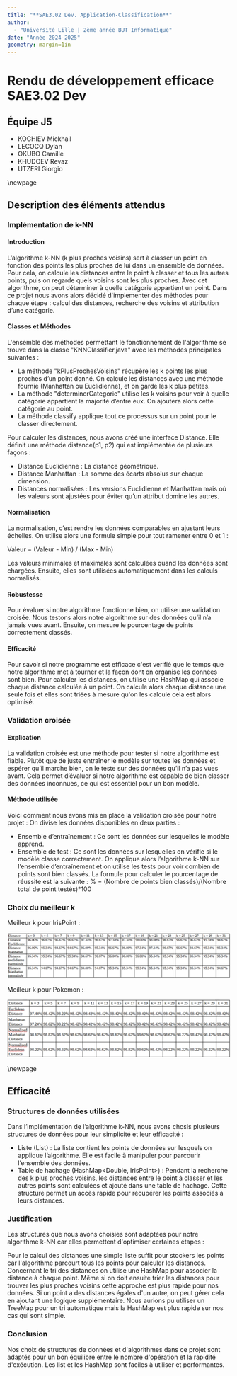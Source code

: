 ```yaml
---
title: "**SAE3.02 Dev. Application-Classification**"
author: 
  - "Université Lille | 2ème année BUT Informatique"
date: "Année 2024-2025"
geometry: margin=1in
---
```


# Rendu de développement efficace SAE3.02 Dev

## **Équipe J5**

- KOCHIEV Mickhail
- LECOCQ Dylan
- OKUBO Camille
- KHUDOEV Revaz
- UTZERI Giorgio

\newpage

## **Description des éléments attendus**

### **Implémentation de k-NN**

#### Introduction

L’algorithme k-NN (k plus proches voisins) sert à classer un point en fonction des points les plus proches de lui dans un ensemble de données. Pour cela, on calcule les distances entre le point à classer et tous les autres points, puis on regarde quels voisins sont les plus proches. Avec cet algorithme, on peut déterminer à quelle catégorie appartient un point.
Dans ce projet nous avons alors décidé d'implementer des méthodes pour chaque étape : calcul des distances, recherche des voisins et attribution d’une catégorie.

#### Classes et Méthodes

L'ensemble des méthodes permettant le fonctionnement de l'algorithme se trouve dans la classe "KNNClassifier.java" avec les méthodes principales suivantes :

- La méthode "kPlusProchesVoisins" récupère les k points les plus proches d’un point donné. On calcule les distances avec une méthode fournie (Manhattan ou Euclidienne), et on garde les k plus petites.
- La méthode "determinerCategorie" utilise les k voisins pour voir à quelle catégorie appartient la majorité d’entre eux. On ajoutera alors cette catégorie au point.
- La méthode classify applique tout ce processus sur un point pour le classer directement.

Pour calculer les distances, nous avons créé une interface Distance. Elle définit une méthode distance(p1, p2) qui est implémentée de plusieurs façons :
- Distance Euclidienne : La distance géométrique.
- Distance Manhattan : La somme des écarts absolus sur chaque dimension.
- Distances normalisées : Les versions Euclidienne et Manhattan mais où les valeurs sont ajustées pour éviter qu’un attribut domine les autres.

#### Normalisation 

La normalisation, c’est rendre les données comparables en ajustant leurs échelles.
On utilise alors une formule simple pour tout ramener entre 0 et 1 :

Valeur = (Valeur - Min) / (Max - Min)

Les valeurs minimales et maximales sont calculées quand les données sont chargées. Ensuite, elles sont utilisées automatiquement dans les calculs normalisés.

#### Robustesse

Pour évaluer si notre algorithme fonctionne bien, on utilise une validation croisée. Nous testons alors notre algorithme sur des données qu’il n’a jamais vues avant. Ensuite, on mesure le pourcentage de points correctement classés.

#### Efficacité

Pour savoir si notre programme est efficace c'est verifié que le temps que notre algorithme met à tourner et la façon dont on organise les données sont bien.
Pour calculer les distances, on utilise une HashMap qui associe chaque distance calculée à un point.
On calcule alors chaque distance une seule fois et elles sont triées à mesure qu'on les calcule cela est alors optimisé.

### **Validation croisée**

#### Explication 

La validation croisée est une méthode pour tester si notre algorithme est fiable. 
Plutôt que de juste entraîner le modèle sur toutes les données et espérer qu’il marche bien, 
on le teste sur des données qu’il n’a pas vues avant. Cela permet d’évaluer si notre algorithme 
est capable de bien classer des données inconnues, ce qui est essentiel pour un bon modèle.

#### Méthode utilisée

Voici comment nous avons mis en place la validation croisée pour notre projet :
On divise les données disponibles en deux parties :
- Ensemble d’entraînement : Ce sont les données sur lesquelles le modèle apprend.
- Ensemble de test : Ce sont les données sur lesquelles on vérifie si le modèle classe correctement.
On applique alors l’algorithme k-NN sur l’ensemble d’entraînement et on utilise les tests pour voir combien de points sont bien classés.
La formule pour calculer le pourcentage de réussite est la suivante :
% = (Nombre de points bien classés)/(Nombre total de point testés)*100

### **Choix du meilleur k**

Meilleur k pour IrisPoint :

![Choix meilleur k IrisPoint](assets/distance.png)

Meilleur k pour Pokemon :

![Choix meilleur k Pokemon](assets/distancePokemon.png)

\newpage

## **Efficacité**

### **Structures de données utilisées**

Dans l’implémentation de l’algorithme k-NN, nous avons chosis plusieurs structures de données pour leur simplicité et leur efficacité :

- Liste (List<IrisPoint>) :
  La liste contient les points de données sur lesquels on applique l’algorithme. Elle est facile à manipuler pour parcourir l’ensemble des données.
- Table de hachage (HashMap<Double, IrisPoint>) :
  Pendant la recherche des k plus proches voisins, les distances entre le point à classer et les autres points sont calculées et ajouté dans une table de hachage. Cette structure permet un accès rapide pour récupérer les points associés à leurs distances.

### **Justification**

Les structures que nous avons choisies sont adaptées pour notre algorithme k-NN car elles permettent d'optimiser certaines étapes :

Pour le calcul des distances une simple liste suffit pour stockers les points car l'algorithme parcourt tous les points pour calculer les distances.
Concernant le tri des distances on utilise une HashMap pour associer la distance à chaque point. Même si on doit ensuite trier les distances pour trouver les plus proches voisins cette approche est plus rapide pour nos données.
Si un point a des distances égales d'un autre, on peut gérer cela en ajoutant une logique supplémentaire. Nous aurions pu utiliser un TreeMap pour un tri automatique mais la HashMap est plus rapide sur nos cas qui sont simple.

### **Conclusion**

Nos choix de structures de données et d'algorithmes dans ce projet sont adaptés pour un bon équilibre entre le nombre d'opération et la rapidité d'exécution. Les list et les HashMap sont faciles à utiliser et performantes. 
